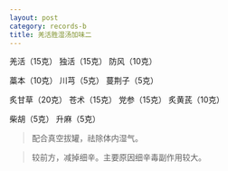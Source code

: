 ```yaml
---
layout: post
category: records-b
title: 羌活胜湿汤加味二
---
```


羌活（15克） 独活（15克） 防风（10克）

藁本（10克） 川芎（5克）  蔓荆子（5克）

炙甘草（20克） 苍术（15克） 党参（15克） 炙黄芪（10克）

柴胡（5克） 升麻（5克） 


> 配合真空拔罐，祛除体内湿气。

> 较前方，减掉细辛。主要原因细辛毒副作用较大。